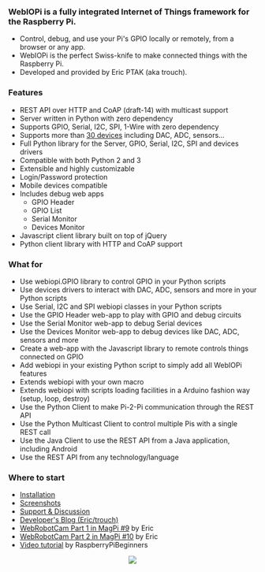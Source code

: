 ### WebIOPi is a fully integrated Internet of Things framework for the Raspberry Pi. ###
  * Control, debug, and use your Pi's GPIO locally or remotely, from a browser or any app.
  * WebIOPi is the perfect Swiss-knife to make connected things with the Raspberry Pi.
  * Developed and provided by Eric PTAK (aka trouch).

### Features ###
  * REST API over HTTP and CoAP (draft-14) with multicast support
  * Server written in Python with zero dependency
  * Supports GPIO, Serial, I2C, SPI, 1-Wire with zero dependency
  * Supports more than [30 devices](DEVICES.md) including DAC, ADC, sensors...
  * Full Python library for the Server, GPIO, Serial, I2C, SPI and devices drivers
  * Compatible with both Python 2 and 3
  * Extensible and highly customizable
  * Login/Password protection
  * Mobile devices compatible
  * Includes debug web apps
    * GPIO Header
    * GPIO List
    * Serial Monitor
    * Devices Monitor
  * Javascript client library built on top of jQuery
  * Python client library with HTTP and CoAP support

### What for ###
  * Use webiopi.GPIO library to control GPIO in your Python scripts
  * Use devices drivers to interact with DAC, ADC, sensors and more in your Python scripts
  * Use Serial, I2C and SPI webiopi classes in your Python scripts
  * Use the GPIO Header web-app to play with GPIO and debug circuits
  * Use the Serial Monitor web-app to debug Serial devices
  * Use the Devices Monitor web-app to debug devices like DAC, ADC, sensors and more
  * Create a web-app with the Javascript library to remote controls things connected on GPIO
  * Add webiopi in your existing Python script to simply add all WebIOPi features
  * Extends webiopi with your own macro
  * Extends webiopi with scripts loading facilities in a Arduino fashion way (setup, loop, destroy)
  * Use the Python Client to make Pi-2-Pi communication through the REST API
  * Use the Python Multicast Client to control multiple Pis with a single REST call
  * Use the Java Client to use the REST API from a Java application, including Android
  * Use the REST API from any technology/language

### Where to start ###
  * [Installation](INSTALL.md)
  * [Screenshots](SCREENS.md)
  * [Support & Discussion](http://groups.google.com/group/webiopi)
  * [Developer's Blog (Eric/trouch)](http://trouch.com)
  * [WebRobotCam Part 1 in MagPi #9](http://issuu.com/themagpi/docs/issue_9_final?mode=window) by Eric
  * [WebRobotCam Part 2 in MagPi #10](http://issuu.com/themagpi/docs/issue10final?mode=window) by Eric
  * [Video tutorial](http://www.youtube.com/watch?v=wGahWkjettw) by RaspberryPiBeginners

<p></p>

<p align='center'><a href='https://www.paypal.com/cgi-bin/webscr?cmd=_s-xclick&hosted_button_id=79EM7ZV9FQ4HU'><img src='https://www.paypal.com/en_US/i/btn/btn_donateCC_LG.gif' /></a></p>
